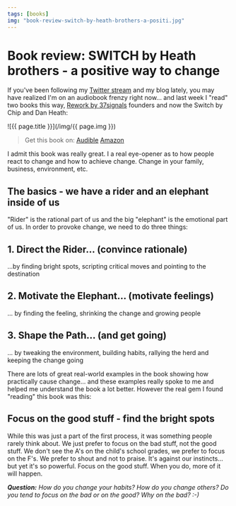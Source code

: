 ```yaml
---
tags: [books]
img: "book-review-switch-by-heath-brothers-a-positi.jpg"
---
```


# Book review: SWITCH by Heath brothers - a positive way to change


If you've been following my [Twitter stream](http://twitter.com/MichaelNozbe) and my blog lately, you may have realized I'm on an audiobook frenzy right now... and last week I "read" two books this way, [Rework by 37signals](http://michaelnozbe.com/review-of-37signals-cookbook-called-rework-ge) founders and now the Switch by Chip and Dan Heath:

<!--More-->

![{{ page.title }}](/img/{{ page.img }})

> Get this book on: [Audible](https://www.audible.com/pd/B0035C6SMO?tag=sliwinski-20) [Amazon](https://www.amazon.com/dp/0385528752?tag=sliwinski-20)

I admit this book was really great. I a real eye-opener as to how people react to change and how to achieve change. Change in your family, business, environment, etc.

## The basics - we have a rider and an elephant inside of us

"Rider" is the rational part of us and the big "elephant" is the emotional part of us. In order to provoke change, we need to do three things:

## 1. Direct the Rider... (convince rationale)

...by finding bright spots, scripting critical moves and pointing to the destination

## 2. Motivate the Elephant... (motivate feelings)

... by finding the feeling, shrinking the change and growing people

## 3. Shape the Path... (and get going)

... by tweaking the environment, building habits, rallying the herd and keeping the change going

There are lots of great real-world examples in the book showing how practically cause change... and these examples really spoke to me and helped me understand the book a lot better. However the real gem I found "reading" this book was this:

## Focus on the good stuff - find the bright spots

While this was just a part of the first process, it was something people rarely think about. We just prefer to focus on the bad stuff, not the good stuff. We don't see the A's on the child's school grades, we prefer to focus on the F's. We prefer to shout and not to praise. It's against our instincts... but yet it's so powerful. Focus on the good stuff. When you do, more of it will happen.

_**Question:** How do you change your habits? How do you change others? Do you tend to focus on the bad or on the good? Why on the bad? :-)_



[n]: https://michael.gratis/nozbe